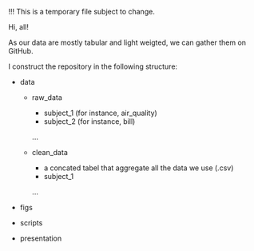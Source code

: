 !!! This is a temporary file subject to change. 

Hi, all!

As our data are mostly tabular and light weigted, we can gather them on GitHub. 

I construct the repository in the following structure:

- data

  - raw_data

    - subject_1 (for instance, air_quality)
    - subject_2 (for instance, bill)

    ...

  - clean_data

    - a concated tabel that aggregate all the data we use (.csv)
    - subject_1

    ... 

- figs

- scripts

- presentation



 

